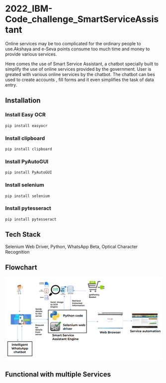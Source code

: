 # 2022_IBM-Code_challenge_SmartServiceAssistant
 
Online services may be too complicated for the ordinary people to use.Akshaya and e-Seva points consume too much time and money to provide various services.

Here comes the use of Smart Service Assistant, a chatbot specially built to simplify the use of online services provided by the government.
User is greated with various online services by the chatbot. 
The chatbot can bes used to create accounts , fill forms and it even simplifies the task of data entry.


## Installation 
### Install Easy OCR
    pip install easyocr
### Install clipboard    
    pip install clipboard
### Install PyAutoGUI     
    pip install PyAutoGUI
### Install selenium     
    pip install selenium   
### Install pytesseract    
    pip install pytesseract
    
    
## Tech Stack
Selenium Web Driver,
Python,
WhatsApp Beta,
Optical Character Recognition

## Flowchart
![alt text](https://github.com/Krish4U2/2022_IBM-Code_challenge_SmartServiceAssistant/blob/main/flowchart.png)

## Functional with multiple Services
